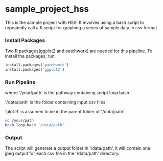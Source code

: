 # sample_project_hss
This is the sample project with HSS. It involves using a bash script to repeatedly call a R script for graphing a series of sample data in csv format.

### Install Packages
Two R packages(ggplot2 and patchwork) are needed for this pipeline. To install the packages, run:
```bash
install.packages('patchwork')
install.packages('ggplot2')
```

### Run Pipeline
where '/your/path' is the pathway containing script loop.bash

'/data/path' is the folder containing input csv files.

'plot.R' is assumed to be in the parent folder of  '/data/path'. 

```bash
cd /your/path
bash loop.bash '/data/path'
```

### Output
The script will generate a output folder in '/data/path', it will contain one jpeg output for each csv file in the '/data/path' directory. 

